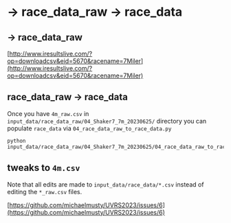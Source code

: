 # -> race_data_raw -> race_data

## -> race_data_raw

[http://www.iresultslive.com/?op=downloadcsv&eid=5670&racename=7Miler](http://www.iresultslive.com/?op=downloadcsv&eid=5670&racename=7Miler)

## race_data_raw -> race_data

Once you have `4m_raw.csv` in `input_data/race_data_raw/04_Shaker7_7m_20230625/` directory
you can populate `race_data` via `04_race_data_raw_to_race_data.py`

```{shell}
python input_data/race_data_raw/04_Shaker7_7m_20230625/04_race_data_raw_to_race_data.py
```

## tweaks to `4m.csv`

Note that all edits are made to `input_data/race_data/*.csv` instead of editing the `*_raw.csv` files.

[https://github.com/michaelmusty/UVRS2023/issues/6](https://github.com/michaelmusty/UVRS2023/issues/6)
